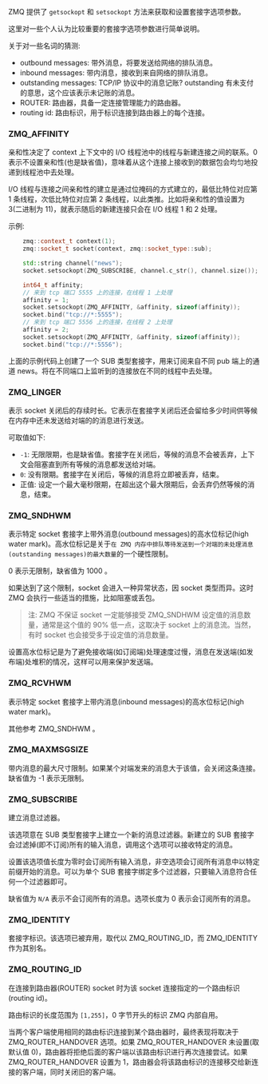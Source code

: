 
ZMQ 提供了 `getsockopt` 和 `setsockopt` 方法来获取和设置套接字选项参数。

这里对一些个人认为比较重要的套接字选项参数进行简单说明。

关于对一些名词的猜测:
- outbound messages: 带外消息，将要发送给网络的排队消息。
- inbound messages: 带内消息，接收到来自网络的排队消息。
- outstanding messages: TCP/IP 协议中的消息记账? outstanding 有未支付的意思，这个应该表示未记账的消息。
- ROUTER: 路由器，具备一定连接管理能力的路由器。
- routing id: 路由标识，用于标识连接到路由器上的每个连接。

### ZMQ_AFFINITY

亲和性决定了 context 上下文中的 I/O 线程池中的线程与新建连接之间的联系。0 表示不设置亲和性(也是缺省值)，意味着从这个连接上接收到的数据包会均匀地投递到线程池中去处理。

I/O 线程与连接之间亲和性的建立是通过位掩码的方式建立的，最低比特位对应第 1 条线程，次低比特位对应第 2 条线程，以此类推。比如将亲和性的值设置为 3(二进制为 11)，就表示随后的新建连接只会在 I/O 线程 1 和 2 处理。

示例:
```cpp
    zmq::context_t context(1);
    zmq::socket_t socket(context, zmq::socket_type::sub);

    std::string channel("news");
    socket.setsockopt(ZMQ_SUBSCRIBE, channel.c_str(), channel.size());

    int64_t affinity;
    // 来到 tcp 端口 5555 上的连接，在线程 1 上处理
    affinity = 1;
    socket.setsockopt(ZMQ_AFFINITY, &affinity, sizeof(affinity));
    socket.bind("tcp://*:5555");
    // 来到 tcp 端口 5556 上的连接，在线程 2 上处理
    affinity = 2;
    socket.setsockopt(ZMQ_AFFINITY, &affinity, sizeof(affinity));
    socket.bind("tcp://*:5556");
```
上面的示例代码上创建了一个 SUB 类型套接字，用来订阅来自不同 pub 端上的通道 news。将在不同端口上监听到的连接放在不同的线程中去处理。


### ZMQ_LINGER

表示 socket 关闭后的存续时长。它表示在套接字关闭后还会留给多少时间供等候在内存中还未发送给对端的的消息进行发送。

可取值如下:
- `-1`: 无限限期，也是缺省值。套接字在关闭后，等候的消息不会被丢弃，上下文会阻塞直到所有等候的消息都发送给对端。
- `0`: 没有限期。套接字在关闭后，等候的消息将立即被丢弃，结束。
- 正值: 设定一个最大毫秒限期，在超出这个最大限期后，会丢弃仍然等候的消息，结束。


### ZMQ_SNDHWM

表示特定 socket 套接字上带外消息(outbound messages)的高水位标记(high water mark)。高水位标记是关于`在 ZMQ 内存中排队等待发送到一个对端的未处理消息(outstanding messages)的最大数量`的一个硬性限制。

0 表示无限制，缺省值为 1000 。

如果达到了这个限制，socket 会进入一种异常状态，因 socket 类型而异。这时 ZMQ 会执行一些适当的措施，比如阻塞或丢包。

> 注: ZMQ 不保证 socket 一定能够接受 ZMQ_SNDHWM 设定值的消息数量，通常是这个值的 90% 低一点，这取决于 socket 上的消息流。当然，有时 socket 也会接受多于设定值的消息数量。

设置高水位标记是为了避免接收端(如订阅端)处理速度过慢，消息在发送端(如发布端)处堆积的情况，这样可以用来保护发送端。

### ZMQ_RCVHWM

表示特定 socket 套接字上带内消息(inbound messages)的高水位标记(high water mark)。

其他参考 ZMQ_SNDHWM 。


### ZMQ_MAXMSGSIZE

带内消息的最大尺寸限制。如果某个对端发来的消息大于该值，会关闭这条连接。缺省值为 -1 表示无限制。


### ZMQ_SUBSCRIBE

建立消息过滤器。

该选项意在 SUB 类型套接字上建立一个新的消息过滤器。新建立的 SUB 套接字会过滤掉(即不订阅)所有的输入消息，调用这个选项可以接收特定的消息。

设置该选项值长度为零时会订阅所有输入消息，非空选项会订阅所有消息中以特定前缀开始的消息。可以为单个 SUB 套接字绑定多个过滤器，只要输入消息符合任何一个过滤器即可。

缺省值为 `N/A` 表示不会订阅所有的消息。选项长度为 0 表示会订阅所有的消息。

### ZMQ_IDENTITY

套接字标识。该选项已被弃用，取代以 ZMQ_ROUTING_ID，而 ZMQ_IDENTITY 作为其别名。

### ZMQ_ROUTING_ID

在连接到路由器(ROUTER) socket 时为该 socket 连接指定的一个路由标识(routing id)。

路由标识的长度范围为 `[1,255]`，0 字节开头的标识 ZMQ 内部自用。

当两个客户端使用相同的路由标识连接到某个路由器时，最终表现将取决于 ZMQ_ROUTER_HANDOVER 选项。如果 ZMQ_ROUTER_HANDOVER 未设置(取默认值 0)，路由器将拒绝后面的客户端以该路由标识进行再次连接尝试。如果 ZMQ_ROUTER_HANDOVER 设置为 1，路由器会将该路由标识的连接移交给新连接的客户端，同时关闭旧的客户端。
